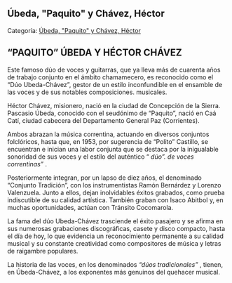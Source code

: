 ## Úbeda, "Paquito" y Chávez, Héctor

Categoría: [Úbeda, "Paquito" y Chávez, Héctor](http://descubrircorrientes.com.ar/2012/index.php/1729-biografias/r-s-t-u-v-x-y-z/ubeda-qpaquitoq-y-chavez-hector)

## “PAQUITO” ÚBEDA Y HÉCTOR CHÁVEZ

Este famoso dúo de voces y guitarras, que ya lleva más de cuarenta años de trabajo conjunto en el ámbito chamamecero, es reconocido como el “Dúo Ubeda-Chávez”, gestor de un estilo inconfundible en el ensamble de las voces y de sus notables composiciones. musicales.

Héctor Chávez, misionero, nació en la ciudad de Concepción de la Sierra. Pascasio Úbeda, conocido con el seudónimo de “Paquito”, nació en Caá Catí, ciudad cabecera del Departamento General Paz (Corrientes).

Ambos abrazan la música correntina, actuando en diversos conjuntos folclóricos, hasta que, en 1953, por sugerencia de “Polito” Castillo, se encuentran e inician una labor conjunta que se destaca por la inigualable sonoridad de sus voces y el estilo del auténtico “ _dúo”. de voces correntinas”_ .

Posteriormente integran, por un lapso de diez años, el denominado “Conjunto Tradición”, con los instrumentistas Ramón Bernárdez y Lorenzo Valenzuela. Junto a ellos, dejan inolvidables éxitos grabados, como prueba indiscutible de su calidad artística. También graban con Isaco Abitbol y, en muchas oportunidades, actúan con Tránsito Cocomarola.

La fama del dúo Ubeda-Chávez trasciende el éxito pasajero y se afirma en sus numerosas grabaciones discográficas, casete y disco compacto, hasta el día de hoy, lo que evidencia un reconocimiento permanente a su calidad musical y su constante creatividad como compositores de música y letras de raigambre populares.

La historia de las voces, en los denominados _“dúos tradicionales”_ , tienen, en Úbeda-Chávez, a los exponentes más genuinos del quehacer musical.